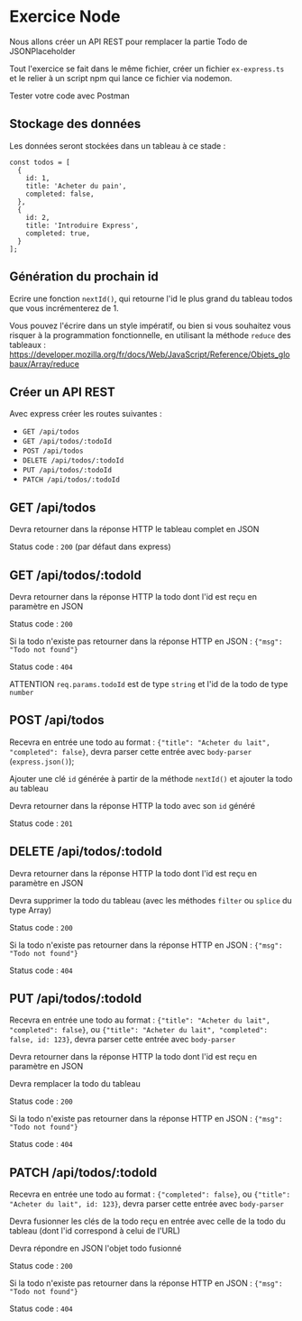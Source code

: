 # Exercice Node

Nous allons créer un API REST pour remplacer la partie Todo de JSONPlaceholder

Tout l'exercice se fait dans le même fichier, créer un fichier `ex-express.ts` et le relier à un script npm qui lance ce fichier via nodemon.

Tester votre code avec Postman

## Stockage des données

Les données seront stockées dans un tableau à ce stade :

```
const todos = [
  {
    id: 1,
    title: 'Acheter du pain',
    completed: false,
  },
  {
    id: 2,
    title: 'Introduire Express',
    completed: true,
  }
];
```

## Génération du prochain id

Ecrire une fonction `nextId()`, qui retourne l'id le plus grand du tableau todos que vous incrémenterez de 1.

Vous pouvez l'écrire dans un style impératif, ou bien si vous souhaitez vous risquer à la programmation fonctionnelle, en utilisant la méthode `reduce` des tableaux :
https://developer.mozilla.org/fr/docs/Web/JavaScript/Reference/Objets_globaux/Array/reduce

## Créer un API REST

Avec express créer les routes suivantes :

- `GET /api/todos`
- `GET /api/todos/:todoId`
- `POST /api/todos`
- `DELETE /api/todos/:todoId`
- `PUT /api/todos/:todoId`
- `PATCH /api/todos/:todoId`

## GET /api/todos

Devra retourner dans la réponse HTTP le tableau complet en JSON

Status code : `200` (par défaut dans express)

## GET /api/todos/:todoId

Devra retourner dans la réponse HTTP la todo dont l'id est reçu en paramètre en JSON

Status code : `200`

Si la todo n'existe pas retourner dans la réponse HTTP en JSON : `{"msg": "Todo not found"}`

Status code : `404`

ATTENTION `req.params.todoId` est de type `string` et l'id de la todo de type `number`

## POST /api/todos

Recevra en entrée une todo au format : `{"title": "Acheter du lait", "completed": false}`, devra parser cette entrée avec `body-parser` (`express.json()`);

Ajouter une clé `id` générée à partir de la méthode `nextId()` et ajouter la todo au tableau

Devra retourner dans la réponse HTTP la todo avec son `id` généré

Status code : `201`

## DELETE /api/todos/:todoId

Devra retourner dans la réponse HTTP la todo dont l'id est reçu en paramètre en JSON

Devra supprimer la todo du tableau (avec les méthodes `filter` ou `splice` du type Array)

Status code : `200`

Si la todo n'existe pas retourner dans la réponse HTTP en JSON : `{"msg": "Todo not found"}`

Status code : `404`


## PUT /api/todos/:todoId

Recevra en entrée une todo au format : `{"title": "Acheter du lait", "completed": false}`, ou `{"title": "Acheter du lait", "completed": false, id: 123}`, devra parser cette entrée avec `body-parser`

Devra retourner dans la réponse HTTP la todo dont l'id est reçu en paramètre en JSON

Devra remplacer la todo du tableau

Status code : `200`

Si la todo n'existe pas retourner dans la réponse HTTP en JSON : `{"msg": "Todo not found"}`

Status code : `404`


## PATCH /api/todos/:todoId

Recevra en entrée une todo au format : `{"completed": false}`, ou `{"title": "Acheter du lait", id: 123}`, devra parser cette entrée avec `body-parser`

Devra fusionner les clés de la todo reçu en entrée avec celle de la todo du tableau (dont l'id correspond à celui de l'URL)

Devra répondre en JSON l'objet todo fusionné

Status code : `200`

Si la todo n'existe pas retourner dans la réponse HTTP en JSON : `{"msg": "Todo not found"}`

Status code : `404`
